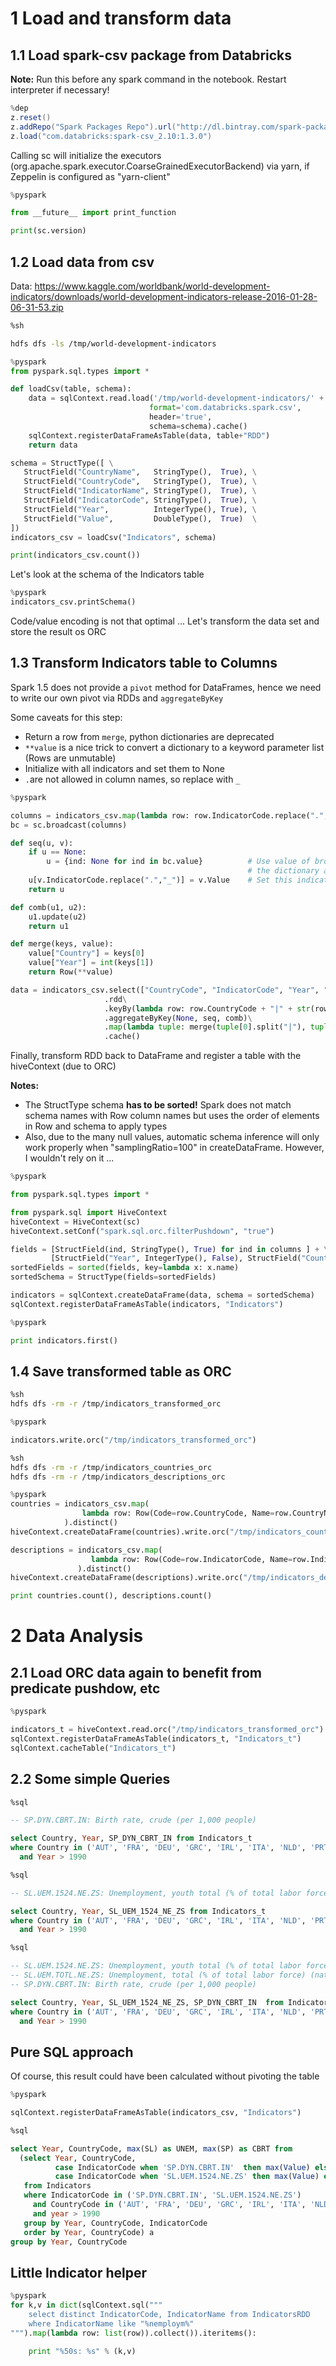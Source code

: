 
# 1 Load and transform data

## 1.1 Load spark-csv package from Databricks

**Note:** Run this before any spark command in the notebook. Restart interpreter if necessary!



```scala
%dep
z.reset()
z.addRepo("Spark Packages Repo").url("http://dl.bintray.com/spark-packages/maven")
z.load("com.databricks:spark-csv_2.10:1.3.0")

```


Calling sc will initialize the executors (org.apache.spark.executor.CoarseGrainedExecutorBackend) via yarn, if Zeppelin is configured as "yarn-client"


```python
%pyspark

from __future__ import print_function

print(sc.version)
```


## 1.2 Load data from csv

Data: https://www.kaggle.com/worldbank/world-development-indicators/downloads/world-development-indicators-release-2016-01-28-06-31-53.zip


```bash
%sh

hdfs dfs -ls /tmp/world-development-indicators
```


```python
%pyspark
from pyspark.sql.types import *

def loadCsv(table, schema):
    data = sqlContext.read.load('/tmp/world-development-indicators/' + table + '.csv', 
                               format='com.databricks.spark.csv', 
                               header='true', 
                               schema=schema).cache()
    sqlContext.registerDataFrameAsTable(data, table+"RDD")
    return data

schema = StructType([ \
   StructField("CountryName",   StringType(),  True), \
   StructField("CountryCode",   StringType(),  True), \
   StructField("IndicatorName", StringType(),  True), \
   StructField("IndicatorCode", StringType(),  True), \
   StructField("Year",          IntegerType(), True), \
   StructField("Value",         DoubleType(),  True)  \
])
indicators_csv = loadCsv("Indicators", schema)

print(indicators_csv.count())
```


Let's look at the schema of the Indicators table


```python
%pyspark
indicators_csv.printSchema()
```


Code/value encoding is not that optimal ... Let's transform the data set and store the result os ORC



## 1.3 Transform Indicators table to Columns 



Spark 1.5 does not provide a `pivot` method for DataFrames, hence we need to write our own pivot via RDDs and `aggregateByKey`

Some caveats for this step:
- Return a row from `merge`, python dictionaries are deprecated
- `**value` is a nice trick to convert a dictionary to a keyword parameter list (Rows are unmutable)
- Initialize with all indicators and set them to None
- `.`are not allowed in column names, so replace with `_`


```python
%pyspark

columns = indicators_csv.map(lambda row: row.IndicatorCode.replace(".", "_")).distinct().collect()
bc = sc.broadcast(columns)

def seq(u, v):
    if u == None: 
        u = {ind: None for ind in bc.value}          # Use value of broadcast variable to initialize 
                                                     # the dictionary and ensure all rows have all indicators
    u[v.IndicatorCode.replace(".","_")] = v.Value    # Set this indicators value converted to float
    return u

def comb(u1, u2):
    u1.update(u2)
    return u1

def merge(keys, value):
    value["Country"] = keys[0]
    value["Year"] = int(keys[1])
    return Row(**value)

data = indicators_csv.select(["CountryCode", "IndicatorCode", "Year", "Value"])\
                     .rdd\
                     .keyBy(lambda row: row.CountryCode + "|" + str(row.Year))\
                     .aggregateByKey(None, seq, comb)\
                     .map(lambda tuple: merge(tuple[0].split("|"), tuple[1]))\
                     .cache()


```


Finally, transform RDD back to DataFrame and register a table with the hiveContext (due to ORC)

**Notes:**

- The StructType schema **has to be sorted!** Spark does not match schema names with Row column names but uses the order of elements in Row and schema to apply types
- Also, due to the many null values, automatic schema inference will only work properly when "samplingRatio=100" in createDataFrame. However, I wouldn't rely on it ...


```python
%pyspark

from pyspark.sql.types import *

from pyspark.sql import HiveContext
hiveContext = HiveContext(sc)
hiveContext.setConf("spark.sql.orc.filterPushdown", "true")

fields = [StructField(ind, StringType(), True) for ind in columns ] + \
         [StructField("Year", IntegerType(), False), StructField("Country", StringType(), False)]
sortedFields = sorted(fields, key=lambda x: x.name)
sortedSchema = StructType(fields=sortedFields)

indicators = sqlContext.createDataFrame(data, schema = sortedSchema)
sqlContext.registerDataFrameAsTable(indicators, "Indicators")
```


```python
%pyspark

print indicators.first()


```


## 1.4 Save transformed table as ORC


```bash
%sh
hdfs dfs -rm -r /tmp/indicators_transformed_orc

```


```python
%pyspark

indicators.write.orc("/tmp/indicators_transformed_orc")

```


```bash
%sh
hdfs dfs -rm -r /tmp/indicators_countries_orc
hdfs dfs -rm -r /tmp/indicators_descriptions_orc
```


```python
%pyspark
countries = indicators_csv.map(
                lambda row: Row(Code=row.CountryCode, Name=row.CountryName)
            ).distinct()
hiveContext.createDataFrame(countries).write.orc("/tmp/indicators_countries_orc")

descriptions = indicators_csv.map(
                  lambda row: Row(Code=row.IndicatorCode, Name=row.IndicatorName)
               ).distinct()
hiveContext.createDataFrame(descriptions).write.orc("/tmp/indicators_descriptions_orc")

print countries.count(), descriptions.count()

```


# 2 Data Analysis

## 2.1 Load ORC data again to benefit from predicate pushdow, etc


```python
%pyspark

indicators_t = hiveContext.read.orc("/tmp/indicators_transformed_orc")
sqlContext.registerDataFrameAsTable(indicators_t, "Indicators_t")
sqlContext.cacheTable("Indicators_t")

```


## 2.2 Some simple Queries


```sql
%sql

-- SP.DYN.CBRT.IN: Birth rate, crude (per 1,000 people)

select Country, Year, SP_DYN_CBRT_IN from Indicators_t
where Country in ('AUT', 'FRA', 'DEU', 'GRC', 'IRL', 'ITA', 'NLD', 'PRT', 'ESP', 'GBR')
  and Year > 1990

```


```sql
%sql

-- SL.UEM.1524.NE.ZS: Unemployment, youth total (% of total labor force ages 15-24) (national estimate)

select Country, Year, SL_UEM_1524_NE_ZS from Indicators_t
where Country in ('AUT', 'FRA', 'DEU', 'GRC', 'IRL', 'ITA', 'NLD', 'PRT', 'ESP', 'GBR') 
  and Year > 1990


```


```sql
%sql

-- SL.UEM.1524.NE.ZS: Unemployment, youth total (% of total labor force ages 15-24) (national estimate)
-- SL.UEM.TOTL.NE.ZS: Unemployment, total (% of total labor force) (national estimate)
-- SP.DYN.CBRT.IN: Birth rate, crude (per 1,000 people)

select Country, Year, SL_UEM_1524_NE_ZS, SP_DYN_CBRT_IN  from Indicators_t
where Country in ('AUT', 'FRA', 'DEU', 'GRC', 'IRL', 'ITA', 'NLD', 'PRT', 'ESP', 'GBR') 
  and Year > 1990

```


## Pure SQL approach

Of course, this result could have been calculated without pivoting the table


```python
%pyspark

sqlContext.registerDataFrameAsTable(indicators_csv, "Indicators")
```


```sql
%sql

select Year, CountryCode, max(SL) as UNEM, max(SP) as CBRT from
  (select Year, CountryCode, 
          case IndicatorCode when 'SP.DYN.CBRT.IN'  then max(Value) else NULL end as SP,
          case IndicatorCode when 'SL.UEM.1524.NE.ZS' then max(Value) else NULL end as SL
   from Indicators
   where IndicatorCode in ('SP.DYN.CBRT.IN', 'SL.UEM.1524.NE.ZS') 
     and CountryCode in ('AUT', 'FRA', 'DEU', 'GRC', 'IRL', 'ITA', 'NLD', 'PRT', 'ESP', 'GBR') 
     and year > 1990
   group by Year, CountryCode, IndicatorCode
   order by Year, CountryCode) a
group by Year, CountryCode
```


## Little Indicator helper


```python
%pyspark
for k,v in dict(sqlContext.sql("""
    select distinct IndicatorCode, IndicatorName from IndicatorsRDD
    where IndicatorName like "%nemploym%"
""").map(lambda row: list(row)).collect()).iteritems():

    print "%50s: %s" % (k,v)
```

